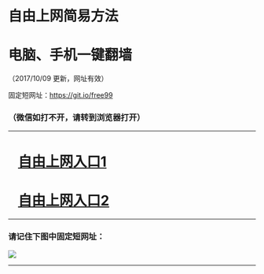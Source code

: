 ﻿# 自由上网简易方法

# 电脑、手机一键翻墙

（2017/10/09 更新，网址有效）

固定短网址：https://git.io/free99

### （微信如打不开，请转到浏览器打开）


***





# &nbsp;&nbsp; <a href="http://ft43486765.fwq-tz-1001.info/fwqtz01.html?t=100900110601 " target="_blank">自由上网入口1</a>
# &nbsp;&nbsp; <a href="http://ft1441812839.fwq-tz-1002.info/fwqtz02.html?t=100900115144 " target="_blank">自由上网入口2</a>
***

### 请记住下图中固定短网址：

<img src="https://s3-us-west-2.amazonaws.com/fwq-1001/yjfq-20170905okok.png" /> 


***

